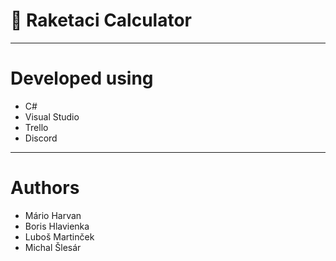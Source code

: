 # :rocket: Raketaci  Calculator

______
# Developed using
 * C# 
 * Visual Studio
 * Trello
 * Discord
 ______
# Authors
 * Mário Harvan
 * Boris Hlavienka
 * Luboš Martinček
 * Michal Šlesár 
 

